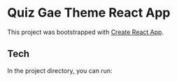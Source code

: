 # Quiz Gae Theme React App

This project was bootstrapped with [Create React App](https://github.com/facebook/create-react-app).

## Tech

In the project directory, you can run:
